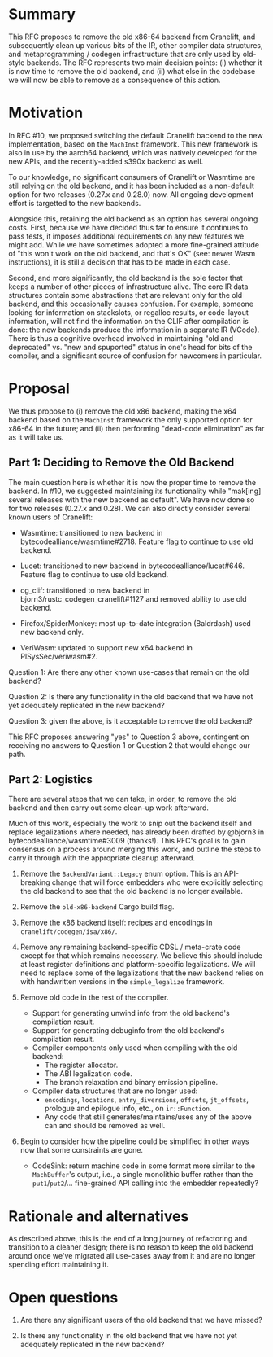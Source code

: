 # Summary
[summary]: #summary

This RFC proposes to remove the old x86-64 backend from Cranelift, and
subsequently clean up various bits of the IR, other compiler data
structures, and metaprogramming / codegen infrastructure that are only
used by old-style backends. The RFC represents two main decision
points: (i) whether it is now time to remove the old backend, and (ii)
what else in the codebase we will now be able to remove as a
consequence of this action.

# Motivation
[motivation]: #motivation

In RFC #10, we proposed switching the default Cranelift backend to the
new implementation, based on the `MachInst` framework. This new
framework is also in use by the aarch64 backend, which was natively
developed for the new APIs, and the recently-added s390x backend as
well.

To our knowledge, no significant consumers of Cranelift or Wasmtime
are still relying on the old backend, and it has been included as a
non-default option for two releases (0.27.x and 0.28.0) now. All
ongoing development effort is targetted to the new backends.

Alongside this, retaining the old backend as an option has several
ongoing costs. First, because we have decided thus far to ensure it
continues to pass tests, it imposes additional requirements on any new
features we might add. While we have sometimes adopted a more
fine-grained attitude of "this won't work on the old backend, and
that's OK" (see: newer Wasm instructions), it is still a decision that
has to be made in each case.

Second, and more significantly, the old backend is the sole factor
that keeps a number of other pieces of infrastructure alive. The core
IR data structures contain some abstractions that are relevant only
for the old backend, and this occasionally causes confusion. For
example, someone looking for information on stackslots, or regalloc
results, or code-layout information, will not find the information on
the CLIF after compilation is done: the new backends produce the
information in a separate IR (VCode). There is thus a cognitive
overhead involved in maintaining "old and deprecated" vs. "new and
spuported" status in one's head for bits of the compiler, and a
significant source of confusion for newcomers in particular.

# Proposal
[proposal]: #proposal

We thus propose to (i) remove the old x86 backend, making the x64
backend based on the `MachInst` framework the only supported option
for x86-64 in the future; and (ii) then performing "dead-code
elimination" as far as it will take us.

## Part 1: Deciding to Remove the Old Backend

The main question here is whether it is now the proper time to remove
the backend. In #10, we suggested maintaining its functionality while
"mak[ing] several releases with the new backend as default". We have
now done so for two releases (0.27.x and 0.28). We can also directly
consider several known users of Cranelift:

* Wasmtime: transitioned to new backend in
  bytecodealliance/wasmtime#2718. Feature flag to continue to use old
  backend.

* Lucet: transitioned to new backend in
  bytecodealliance/lucet#646. Feature flag to continue to use old
  backend.
  
* cg\_clif: transitioned to new backend in
  bjorn3/rustc_codegen_cranelift#1127 and removed ability to use old
  backend.
  
* Firefox/SpiderMonkey: most up-to-date integration (Baldrdash) used
  new backend only.
  
* VeriWasm: updated to support new x64 backend in PlSysSec/veriwasm#2.

Question 1: Are there any other known use-cases that remain on the old
backend?

Question 2: Is there any functionality in the old backend that we have
not yet adequately replicated in the new backend?

Question 3: given the above, is it acceptable to remove the old
backend?

This RFC proposes answering "yes" to Question 3 above, contingent on
receiving no answers to Question 1 or Question 2 that would change our
path.
  
## Part 2: Logistics

There are several steps that we can take, in order, to remove the old
backend and then carry out some clean-up work afterward.

Much of this work, especially the work to snip out the backend itself
and replace legalizations where needed, has already been drafted by
@bjorn3 in bytecodealliance/wasmtime#3009 (thanks!). This RFC's goal
is to gain consensus on a process around merging this work, and
outline the steps to carry it through with the appropriate cleanup
afterward.

1. Remove the `BackendVariant::Legacy` enum option. This is an
   API-breaking change that will force embedders who were explicitly
   selecting the old backend to see that the old backend is no longer
   available.
   
2. Remove the `old-x86-backend` Cargo build flag.

3. Remove the x86 backend itself: recipes and encodings in
   `cranelift/codegen/isa/x86/`.

4. Remove any remaining backend-specific CDSL / meta-crate code except
   for that which remains necessary. We believe this should include at
   least register definitions and platform-specific legalizations. We
   will need to replace some of the legalizations that the new backend
   relies on with handwritten versions in the `simple_legalize`
   framework.
   
5. Remove old code in the rest of the compiler.

   - Support for generating unwind info from the old backend's
     compilation result.
   - Support for generating debuginfo from the old backend's
     compilation result.
   - Compiler components only used when compiling with the old
     backend:
     - The register allocator.
     - The ABI legalization code.
     - The branch relaxation and binary emission pipeline.
   - Compiler data structures that are no longer used:
     - `encodings`, `locations`, `entry_diversions`, `offsets`,
       `jt_offsets`, prologue and epilogue info, etc., on
       `ir::Function`.
     - Any code that still generates/maintains/uses any of the above
       can and should be removed as well.

6. Begin to consider how the pipeline could be simplified in other
   ways now that some constraints are gone.
   - CodeSink: return machine code in some format more similar to the
     `MachBuffer`'s output, i.e., a single monolithic buffer rather
     than the `put1`/`put2`/... fine-grained API calling into the
     embedder repeatedly?

# Rationale and alternatives
[rationale-and-alternatives]: #rationale-and-alternatives

As described above, this is the end of a long journey of refactoring
and transition to a cleaner design; there is no reason to keep the old
backend around once we've migrated all use-cases away from it and are
no longer spending effort maintaining it.

# Open questions
[open-questions]: #open-questions

1. Are there any significant users of the old backend that we have missed?

2. Is there any functionality in the old backend that we have not yet
   adequately replicated in the new backend?
